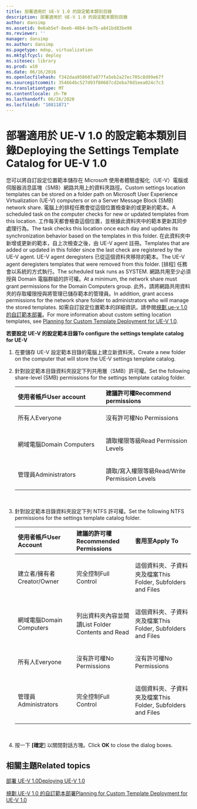 ```yaml
---
title: 部署適用於 UE-V 1.0 的設定範本類別目錄
description: 部署適用於 UE-V 1.0 的設定範本類別目錄
author: dansimp
ms.assetid: 0e6ab5ef-8eeb-40b4-be7b-a841bd83be96
ms.reviewer: ''
manager: dansimp
ms.author: dansimp
ms.pagetype: mdop, virtualization
ms.mktglfcycl: deploy
ms.sitesec: library
ms.prod: w10
ms.date: 06/16/2016
ms.openlocfilehash: f342daa958607a077fa5eb2a27ec705c8d99e67f
ms.sourcegitcommit: 354664bc527d93f80687cd2eba70d1eea024c7c3
ms.translationtype: MT
ms.contentlocale: zh-TW
ms.lasthandoff: 06/26/2020
ms.locfileid: "10811871"
---
```

# <span data-ttu-id="17be6-103">部署適用於 UE-V 1.0 的設定範本類別目錄</span><span class="sxs-lookup"><span data-stu-id="17be6-103">Deploying the Settings Template Catalog for UE-V 1.0</span></span>


<span data-ttu-id="17be6-104">您可以將自訂設定位置範本儲存在 Microsoft 使用者體驗虛擬化（UE-V）電腦或伺服器消息區塊（SMB）網路共用上的資料夾路徑。</span><span class="sxs-lookup"><span data-stu-id="17be6-104">Custom settings location templates can be stored on a folder path on Microsoft User Experience Virtualization (UE-V) computers or on a Server Message Block (SMB) network share.</span></span> <span data-ttu-id="17be6-105">電腦上的排程任務會從這個位置檢查新的或更新的範本。</span><span class="sxs-lookup"><span data-stu-id="17be6-105">A scheduled task on the computer checks for new or updated templates from this location.</span></span> <span data-ttu-id="17be6-106">工作每天都會檢查這個位置，並根據此資料夾中的範本更新其同步處理行為。</span><span class="sxs-lookup"><span data-stu-id="17be6-106">The task checks this location once each day and updates its synchronization behavior based on the templates in this folder.</span></span> <span data-ttu-id="17be6-107">在此資料夾中新增或更新的範本，自上次檢查之後，由 UE-V agent 註冊。</span><span class="sxs-lookup"><span data-stu-id="17be6-107">Templates that are added or updated in this folder since the last check are registered by the UE-V agent.</span></span> <span data-ttu-id="17be6-108">UE-V agent deregisters 已從這個資料夾移除的範本。</span><span class="sxs-lookup"><span data-stu-id="17be6-108">The UE-V agent deregisters templates that were removed from this folder.</span></span> <span data-ttu-id="17be6-109">[排程] 任務會以系統的方式執行。</span><span class="sxs-lookup"><span data-stu-id="17be6-109">The scheduled task runs as SYSTEM.</span></span> <span data-ttu-id="17be6-110">網路共用至少必須授與 Domain 電腦群組的許可權。</span><span class="sxs-lookup"><span data-stu-id="17be6-110">At a minimum, the network share must grant permissions for the Domain Computers group.</span></span> <span data-ttu-id="17be6-111">此外，請將網路共用資料夾的存取權限授與將管理已儲存範本的管理員。</span><span class="sxs-lookup"><span data-stu-id="17be6-111">In addition, grant access permissions for the network share folder to administrators who will manage the stored templates.</span></span> <span data-ttu-id="17be6-112">如需自訂設定位置範本的詳細資訊，請參閱[規劃 ue-v 1.0 的自訂範本部署](planning-for-custom-template-deployment-for-ue-v-10.md)。</span><span class="sxs-lookup"><span data-stu-id="17be6-112">For more information about custom setting location templates, see [Planning for Custom Template Deployment for UE-V 1.0](planning-for-custom-template-deployment-for-ue-v-10.md).</span></span>

**<span data-ttu-id="17be6-113">若要設定 UE-V 的設定範本目錄</span><span class="sxs-lookup"><span data-stu-id="17be6-113">To configure the settings template catalog for UE-V</span></span>**

1.  <span data-ttu-id="17be6-114">在要儲存 UE-V 設定範本目錄的電腦上建立新資料夾。</span><span class="sxs-lookup"><span data-stu-id="17be6-114">Create a new folder on the computer that will store the UE-V settings template catalog.</span></span>

2.  <span data-ttu-id="17be6-115">針對設定範本目錄資料夾設定下列共用層（SMB）許可權。</span><span class="sxs-lookup"><span data-stu-id="17be6-115">Set the following share-level (SMB) permissions for the settings template catalog folder.</span></span>

    <table>
    <colgroup>
    <col width="50%" />
    <col width="50%" />
    </colgroup>
    <thead>
    <tr class="header">
    <th align="left"><strong><span data-ttu-id="17be6-116">使用者帳戶</span><span class="sxs-lookup"><span data-stu-id="17be6-116">User account</span></span></strong></th>
    <th align="left"><strong><span data-ttu-id="17be6-117">建議許可權</span><span class="sxs-lookup"><span data-stu-id="17be6-117">Recommend permissions</span></span></strong></th>
    </tr>
    </thead>
    <tbody>
    <tr class="odd">
    <td align="left"><p><span data-ttu-id="17be6-118">所有人</span><span class="sxs-lookup"><span data-stu-id="17be6-118">Everyone</span></span></p></td>
    <td align="left"><p><span data-ttu-id="17be6-119">沒有許可權</span><span class="sxs-lookup"><span data-stu-id="17be6-119">No Permissions</span></span></p></td>
    </tr>
    <tr class="even">
    <td align="left"><p><span data-ttu-id="17be6-120">網域電腦</span><span class="sxs-lookup"><span data-stu-id="17be6-120">Domain Computers</span></span></p></td>
    <td align="left"><p><span data-ttu-id="17be6-121">讀取權限等級</span><span class="sxs-lookup"><span data-stu-id="17be6-121">Read Permission Levels</span></span></p></td>
    </tr>
    <tr class="odd">
    <td align="left"><p><span data-ttu-id="17be6-122">管理員</span><span class="sxs-lookup"><span data-stu-id="17be6-122">Administrators</span></span></p></td>
    <td align="left"><p><span data-ttu-id="17be6-123">讀取/寫入權限等級</span><span class="sxs-lookup"><span data-stu-id="17be6-123">Read/Write Permission Levels</span></span></p></td>
    </tr>
    </tbody>
    </table>

     

3.  <span data-ttu-id="17be6-124">針對設定範本目錄資料夾設定下列 NTFS 許可權。</span><span class="sxs-lookup"><span data-stu-id="17be6-124">Set the following NTFS permissions for the settings template catalog folder.</span></span>

    <table>
    <colgroup>
    <col width="33%" />
    <col width="33%" />
    <col width="33%" />
    </colgroup>
    <thead>
    <tr class="header">
    <th align="left"><span data-ttu-id="17be6-125">使用者帳戶</span><span class="sxs-lookup"><span data-stu-id="17be6-125">User Account</span></span></th>
    <th align="left"><span data-ttu-id="17be6-126">建議的許可權</span><span class="sxs-lookup"><span data-stu-id="17be6-126">Recommended Permissions</span></span></th>
    <th align="left"><span data-ttu-id="17be6-127">套用至</span><span class="sxs-lookup"><span data-stu-id="17be6-127">Apply To</span></span></th>
    </tr>
    </thead>
    <tbody>
    <tr class="odd">
    <td align="left"><p><span data-ttu-id="17be6-128">建立者/擁有者</span><span class="sxs-lookup"><span data-stu-id="17be6-128">Creator/Owner</span></span></p></td>
    <td align="left"><p><span data-ttu-id="17be6-129">完全控制</span><span class="sxs-lookup"><span data-stu-id="17be6-129">Full Control</span></span></p></td>
    <td align="left"><p><span data-ttu-id="17be6-130">這個資料夾、子資料夾及檔案</span><span class="sxs-lookup"><span data-stu-id="17be6-130">This Folder, Subfolders and Files</span></span></p></td>
    </tr>
    <tr class="even">
    <td align="left"><p><span data-ttu-id="17be6-131">網域電腦</span><span class="sxs-lookup"><span data-stu-id="17be6-131">Domain Computers</span></span></p></td>
    <td align="left"><p><span data-ttu-id="17be6-132">列出資料夾內容並閱讀</span><span class="sxs-lookup"><span data-stu-id="17be6-132">List Folder Contents and Read</span></span></p></td>
    <td align="left"><p><span data-ttu-id="17be6-133">這個資料夾、子資料夾及檔案</span><span class="sxs-lookup"><span data-stu-id="17be6-133">This Folder, Subfolders and Files</span></span></p></td>
    </tr>
    <tr class="odd">
    <td align="left"><p><span data-ttu-id="17be6-134">所有人</span><span class="sxs-lookup"><span data-stu-id="17be6-134">Everyone</span></span></p></td>
    <td align="left"><p><span data-ttu-id="17be6-135">沒有許可權</span><span class="sxs-lookup"><span data-stu-id="17be6-135">No Permissions</span></span></p></td>
    <td align="left"><p><span data-ttu-id="17be6-136">沒有許可權</span><span class="sxs-lookup"><span data-stu-id="17be6-136">No Permissions</span></span></p></td>
    </tr>
    <tr class="even">
    <td align="left"><p><span data-ttu-id="17be6-137">管理員</span><span class="sxs-lookup"><span data-stu-id="17be6-137">Administrators</span></span></p></td>
    <td align="left"><p><span data-ttu-id="17be6-138">完全控制</span><span class="sxs-lookup"><span data-stu-id="17be6-138">Full Control</span></span></p></td>
    <td align="left"><p><span data-ttu-id="17be6-139">這個資料夾、子資料夾及檔案</span><span class="sxs-lookup"><span data-stu-id="17be6-139">This Folder, Subfolders and Files</span></span></p></td>
    </tr>
    </tbody>
    </table>

     

4.  <span data-ttu-id="17be6-140">按一下 **[確定**] 以關閉對話方塊。</span><span class="sxs-lookup"><span data-stu-id="17be6-140">Click **OK** to close the dialog boxes.</span></span>

## <span data-ttu-id="17be6-141">相關主題</span><span class="sxs-lookup"><span data-stu-id="17be6-141">Related topics</span></span>


[<span data-ttu-id="17be6-142">部署 UE-V 1.0</span><span class="sxs-lookup"><span data-stu-id="17be6-142">Deploying UE-V 1.0</span></span>](deploying-ue-v-10.md)

[<span data-ttu-id="17be6-143">規劃 UE-V 1.0 的自訂範本部署</span><span class="sxs-lookup"><span data-stu-id="17be6-143">Planning for Custom Template Deployment for UE-V 1.0</span></span>](planning-for-custom-template-deployment-for-ue-v-10.md)

 

 





